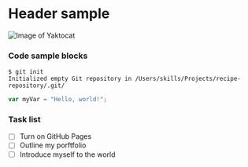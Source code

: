 # Header sample

![Image of Yaktocat](https://octodex.github.com/images/yaktocat.png)

### Code sample blocks

```
$ git init
Initialized empty Git repository in /Users/skills/Projects/recipe-repository/.git/
```
``` javascript
var myVar = "Hello, world!";
```


### Task list 

- [ ] Turn on GitHub Pages
- [ ] Outline my porftfolio
- [ ] Introduce myself to the world
